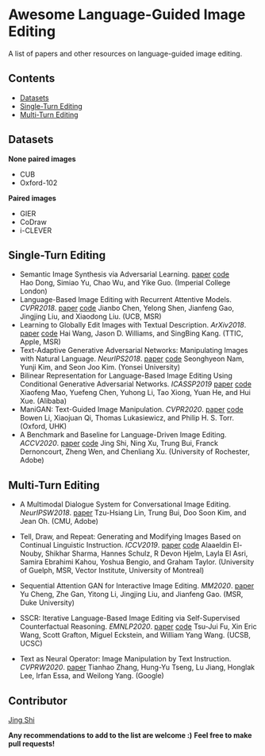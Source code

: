 # Awesome Language-Guided Image Editing

A list of papers and other resources on language-guided image editing.

## Contents

- [Datasets](#Datasets)
- [Single-Turn Editing](#Single-Turn-Editing)
- [Multi-Turn Editing](#Multi-Turn-Editing)

## Datasets

**None paired images**

- CUB
- Oxford-102

**Paired images**

- GIER
- CoDraw
- i-CLEVER

## Single-Turn Editing

- Semantic Image Synthesis via Adversarial Learning. [paper](http://arxiv.org/abs/1707.06873) [code](https://github.com/woozzu/dong_iccv_2017) <br>Hao Dong, Simiao Yu, Chao Wu, and Yike Guo. (Imperial College London)
- Language-Based Image Editing with Recurrent Attentive Models. *CVPR2018*. [paper](http://arxiv.org/abs/1711.06288) [code](https://github.com/Jianbo-Lab/LBIE)
  Jianbo Chen, Yelong Shen, Jianfeng Gao, Jingjing Liu, and Xiaodong Liu. (UCB, MSR)
- Learning to Globally Edit Images with Textual Description. *ArXiv2018*. [paper](http://arxiv.org/abs/1810.05786) [code](https://github.com/sohuren/Img_edit_with_text)
  Hai Wang, Jason D. Williams, and SingBing Kang. (TTIC, Apple, MSR)
- Text-Adaptive Generative Adversarial Networks: Manipulating Images with Natural Language. *NeurlPS2018*. [paper](http://arxiv.org/abs/1810.11919) [code](https://github.com/woozzu/tagan)
  Seonghyeon Nam, Yunji Kim, and Seon Joo Kim. (Yonsei University)
- Bilinear Representation for Language-Based Image Editing Using Conditional Generative Adversarial Networks. *ICASSP2019* [paper](https://doi.org/10.1109/ICASSP.2019.8683008) [code](https://github.com/vtddggg/BilinearGAN_for_LBIE)
  Xiaofeng Mao, Yuefeng Chen, Yuhong Li, Tao Xiong, Yuan He, and Hui Xue. (Alibaba)
- ManiGAN: Text-Guided Image Manipulation. *CVPR2020*. [paper](http://arxiv.org/abs/1912.06203) [code](https://github.com/mrlibw/ManiGAN)
  Bowen Li, Xiaojuan Qi, Thomas Lukasiewicz, and Philip H. S. Torr. (Oxford, UHK)
- A Benchmark and Baseline for Language-Driven Image Editing. *ACCV2020*. [paper](http://arxiv.org/abs/2010.02330) [code](https://github.com/jshi31/LDIE_ACCV)
  Jing Shi, Ning Xu, Trung Bui, Franck Dernoncourt, Zheng Wen, and Chenliang Xu. (University of Rochester, Adobe)

## Multi-Turn Editing

- A Multimodal Dialogue System for Conversational Image Editing. *NeurIPSW2018*. [paper](http://arxiv.org/abs/2002.06484) 
  Tzu-Hsiang Lin, Trung Bui, Doo Soon Kim, and Jean Oh. (CMU, Adobe)
- Tell, Draw, and Repeat: Generating and Modifying Images Based on Continual Linguistic Instruction. *ICCV2019*. [paper](https://doi.org/10.1109/ICCV.2019.01040) [code](https://github.com/Maluuba/GeNeVA)
  Alaaeldin El-Nouby, Shikhar Sharma, Hannes Schulz, R Devon Hjelm, Layla El Asri, Samira Ebrahimi Kahou, Yoshua Bengio, and Graham Taylor. (University of Guelph, MSR, Vector Institute, University of Montreal)

- Sequential Attention GAN for Interactive Image Editing. *MM2020*. [paper](http://arxiv.org/abs/1812.08352)
  Yu Cheng, Zhe Gan, Yitong Li, Jingjing Liu, and Jianfeng Gao. (MSR, Duke University)

- SSCR: Iterative Language-Based Image Editing via Self-Supervised Counterfactual Reasoning. *EMNLP2020*. [paper](http://arxiv.org/abs/2009.09566) [code](https://github.com/tsujuifu/pytorch_sscr)
  Tsu-Jui Fu, Xin Eric Wang, Scott Grafton, Miguel Eckstein, and William Yang Wang. (UCSB, UCSC)

- Text as Neural Operator: Image Manipulation by Text Instruction. *CVPRW2020*. [paper](http://arxiv.org/abs/2008.04556)
  Tianhao Zhang, Hung-Yu Tseng, Lu Jiang, Honglak Lee, Irfan Essa, and Weilong Yang. (Google)

## Contributor 

[Jing Shi](https://www.cs.rochester.edu/u/jshi31/) 

**Any recommendations to add to the list are welcome :)**
**Feel free to make pull requests!**

